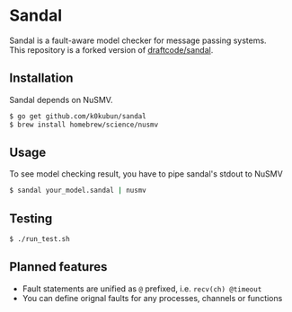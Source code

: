 # Sandal

Sandal is a fault-aware model checker for message passing systems.  
This repository is a forked version of [draftcode/sandal](https://github.com/draftcode/sandal).

## Installation

Sandal depends on NuSMV.

```bash
$ go get github.com/k0kubun/sandal
$ brew install homebrew/science/nusmv
```

## Usage

To see model checking result, you have to pipe sandal's stdout to NuSMV

```bash
$ sandal your_model.sandal | nusmv
```

## Testing

```bash
$ ./run_test.sh
```

## Planned features

- Fault statements are unified as `@` prefixed, i.e. `recv(ch) @timeout`
- You can define orignal faults for any processes, channels or functions
